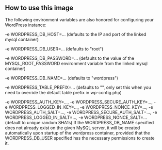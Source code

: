 
## How to use this image

The following environment variables are also honored for configuring your WordPress instance:

-e WORDPRESS_DB_HOST=... (defaults to the IP and port of the linked mysql container)

-e WORDPRESS_DB_USER=... (defaults to "root")

-e WORDPRESS_DB_PASSWORD=... (defaults to the value of the MYSQL_ROOT_PASSWORD environment variable from the linked mysql container)

-e WORDPRESS_DB_NAME=... (defaults to "wordpress")

-e WORDPRESS_TABLE_PREFIX=... (defaults to "", only set this when you need to override the default table prefix in wp-config.php)

-e WORDPRESS_AUTH_KEY=..., -e WORDPRESS_SECURE_AUTH_KEY=..., -e WORDPRESS_LOGGED_IN_KEY=..., -e WORDPRESS_NONCE_KEY=..., -e WORDPRESS_AUTH_SALT=..., -e WORDPRESS_SECURE_AUTH_SALT=..., -e WORDPRESS_LOGGED_IN_SALT=..., -e WORDPRESS_NONCE_SALT=... (default to unique random SHA1s)
If the WORDPRESS_DB_NAME specified does not already exist on the given MySQL server, it will be created automatically upon startup of the wordpress container, provided that the WORDPRESS_DB_USER specified has the necessary permissions to create it.
